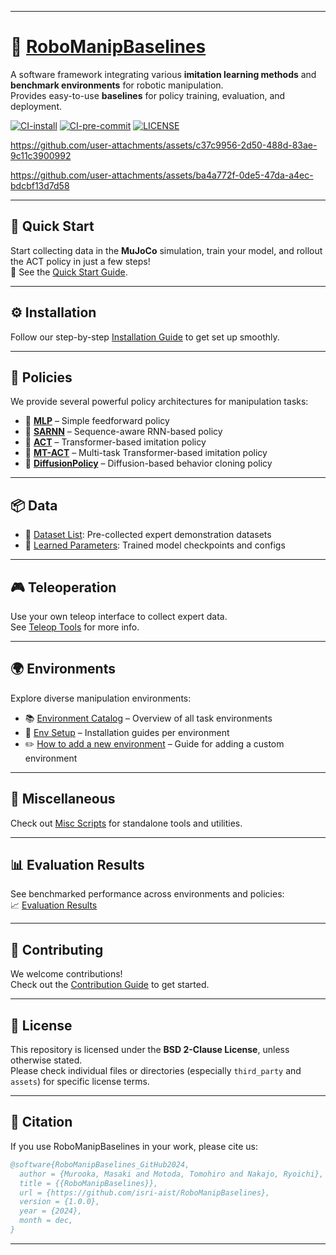 
---

# 🤖 [RoboManipBaselines](https://isri-aist.github.io/RoboManipBaselines-ProjectPage)

A software framework integrating various **imitation learning methods** and **benchmark environments** for robotic manipulation.  
Provides easy-to-use **baselines** for policy training, evaluation, and deployment.

[![CI-install](https://github.com/isri-aist/RoboManipBaselines/actions/workflows/install.yml/badge.svg)](https://github.com/isri-aist/RoboManipBaselines/actions/workflows/install.yml)
[![CI-pre-commit](https://github.com/isri-aist/RoboManipBaselines/actions/workflows/pre-commit.yml/badge.svg)](https://github.com/isri-aist/RoboManipBaselines/actions/workflows/pre-commit.yml)
[![LICENSE](https://img.shields.io/github/license/isri-aist/RoboManipBaselines)](https://github.com/isri-aist/RoboManipBaselines/blob/master/LICENSE)

https://github.com/user-attachments/assets/c37c9956-2d50-488d-83ae-9c11c3900992

https://github.com/user-attachments/assets/ba4a772f-0de5-47da-a4ec-bdcbf13d7d58

---

## 🚀 Quick Start

Start collecting data in the **MuJoCo** simulation, train your model, and rollout the ACT policy in just a few steps!  
📄 See the [Quick Start Guide](./doc/quick_start.md).

---

## ⚙️ Installation

Follow our step-by-step [Installation Guide](./doc/install.md) to get set up smoothly.

---

## 🧠 Policies

We provide several powerful policy architectures for manipulation tasks:

- 🔹 **[MLP](./robo_manip_baselines/policy/mlp)** – Simple feedforward policy  
- 🔹 **[SARNN](./robo_manip_baselines/policy/sarnn)** – Sequence-aware RNN-based policy  
- 🔹 **[ACT](./robo_manip_baselines/policy/act)** – Transformer-based imitation policy  
- 🔹 **[MT-ACT](./robo_manip_baselines/policy/mt_act)** – Multi-task Transformer-based imitation policy  
- 🔹 **[DiffusionPolicy](./robo_manip_baselines/policy/diffusion_policy)** – Diffusion-based behavior cloning policy  

---

## 📦 Data

- 📂 [Dataset List](./doc/dataset_list.md): Pre-collected expert demonstration datasets  
- 🧠 [Learned Parameters](./doc/learned_parameters.md): Trained model checkpoints and configs

---

## 🎮 Teleoperation

Use your own teleop interface to collect expert data.  
See [Teleop Tools](./robo_manip_baselines/teleop) for more info.

---

## 🌍 Environments

Explore diverse manipulation environments:

- 📚 [Environment Catalog](./doc/environment_catalog.md) – Overview of all task environments  
- 🔧 [Env Setup](./robo_manip_baselines/envs) – Installation guides per environment
- ✏️ [How to add a new environment](./doc/add_new_env.md) – Guide for adding a custom environment

---

## 🧰 Miscellaneous

Check out [Misc Scripts](./robo_manip_baselines/misc) for standalone tools and utilities.

---

## 📊 Evaluation Results

See benchmarked performance across environments and policies:  
📈 [Evaluation Results](./doc/evaluation_results.md)

---

## 🤝 Contributing

We welcome contributions!  
Check out the [Contribution Guide](./CONTRIBUTING.md) to get started.

---

## 📄 License

This repository is licensed under the **BSD 2-Clause License**, unless otherwise stated.  
Please check individual files or directories (especially `third_party` and `assets`) for specific license terms.

---

## 📖 Citation

If you use RoboManipBaselines in your work, please cite us:

```bibtex
@software{RoboManipBaselines_GitHub2024,
  author = {Murooka, Masaki and Motoda, Tomohiro and Nakajo, Ryoichi},
  title = {{RoboManipBaselines}},
  url = {https://github.com/isri-aist/RoboManipBaselines},
  version = {1.0.0},
  year = {2024},
  month = dec,
}
```

---
